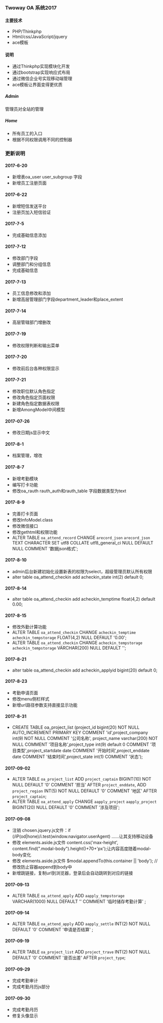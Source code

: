 ### Twoway OA 系统2017
#### 主要技术
* PHP/Thinkphp
* Html/css/JavaScript/jquery
* ace模板

#### 说明
* 通过Thinkphp实现模块化开发
* 通过bootstrap实现响应式布局
* 通过微信企业号实现移动端管理
* ace模板让界面变得更优质

##### Admin
管理员对全站的管理

##### Home 
* 所有员工的入口
* 根据不同权限调用不同的控制器

### 更新说明

#### 2017-6-20
* 新增表oa_user user_subgroup 字段
* 新增员工注册页面

#### 2017-6-22
* 新增短信发送平台
* 注册页加入短信验证

#### 2017-7-5
* 完成基础信息添加

#### 2017-7-12
* 修改部门字段
* 调整部门和分组信息
* 完成基础信息

#### 2017-7-13
* 员工信息修改和添加
* 新增高层管理部门字段department_leader和place_extent

#### 2017-7-14
* 高层管辖部门增删改

#### 2017-7-19
* 修改权限判断和输出菜单

#### 2017-7-20
* 修改前后台各种权限显示

#### 2017-7-21
* 修改职位默认角色指定
* 修改角色指定页面权限
* 新建角色指定数据表权限
* 新增AmongModel中间模型

#### 2017-07-26
* 修改日期js显示中文

#### 2017-8-1
* 档案管理，增改

#### 2017-8-7
* 新增考勤模块
* 编写打卡功能
* 修改oa_rauth rauth_auth和rauth_table 字段数据类型为text

#### 2017-8-9
* 完善打卡页面
* 修改InfoModel.class
* 修改微信接口
* 修改gethtml和权限功能
* ALTER TABLE `oa_attend_record` CHANGE `arecord_json` `arecord_json` TEXT CHARACTER SET utf8 COLLATE utf8_general_ci NULL DEFAULT NULL COMMENT '数据json格式';

#### 2017-8-10
* admin后台新建初始化设置新表的权限为select，超级管理员默认所有权限
* alter table oa_attend_checkin add acheckin_state int(2) default 0;

#### 2017-8-14
* alter table oa_attend_checkin add acheckin_temptime float(4,2) default 0.00;

#### 2017-8-15
* 修改外勤计算功能
* ALTER TABLE `oa_attend_checkin` CHANGE `acheckin_temptime` `acheckin_tempstorage` FLOAT(4,2) NULL DEFAULT '0.00';
* ALTER TABLE `oa_attend_checkin` CHANGE `acheckin_tempstorage` `acheckin_tempstorage` VARCHAR(200) NULL DEFAULT '';

#### 2017-8-21
* alter table oa_attend_checkin add acheckin_applyid bigint(20) default 0;

#### 2017-8-23
* 考勤申请页面
* 修改menu侧栏样式
* 新增url路径参数支持直接显示功能

#### 2017-8-31
* CREATE TABLE oa_project_list (project_id bigint(20) NOT NULL AUTO_INCREMENT PRIMARY KEY  COMMENT 'id',project_company int(9) NOT NULL COMMENT '公司名称', project_name varchar(200) NOT NULL COMMENT '项目名称',project_type int(9) default 0 COMMENT '项目类型',project_startdate date COMMENT '开始时间',project_enddate date COMMENT '结束时间',project_state int(1) COMMENT '状态');

#### 2017-09-02
* ALTER TABLE `oa_project_list` ADD `project_captain` BIGINT(10) NOT NULL DEFAULT '0' COMMENT '担当' AFTER `project_enddate`, ADD `project_region` INT(5) NOT NULL DEFAULT '0' COMMENT '地区' AFTER `project_captain`;
* ALTER TABLE `oa_attend_apply` CHANGE `aapply_project` `aapply_project` BIGINT(20) NULL DEFAULT '0' COMMENT '涉及项目';

#### 2017-09-08
* 注销 chosen.jquery.js文件：if (/iP(od|hone)/i.test(window.navigator.userAgent) ……让其支持移动设备
* 修改 elements.aside.js文件 content.css('max-height', content.find(".modal-body").height()+70+'px');让内容高度随着modal-body变化
* 修改 elements.aside.js文件 $modal.appendTo(this.container || 'body'); //修改防止容器append到body中
* 新增跳链接，复制url到浏览器，登录后会自动跳转到对应的链接

#### 2017-09-13
* ALTER TABLE `oa_attend_apply` ADD `aapply_tempstorage` VARCHAR(1000) NULL DEFAULT '' COMMENT '临时储存考勤计算' ;

#### 2017-09-14
* ALTER TABLE `oa_attend_apply` ADD `aapply_settle` INT(2) NOT NULL DEFAULT '0' COMMENT '申请是否结算' ;

#### 2017-09-19
* ALTER TABLE `oa_project_list` ADD `project_trave` INT(2) NOT NULL DEFAULT '0' COMMENT '是否出差' AFTER `project_type`;

#### 2017-09-29
* 完成考勤审计
* 完成考勤月历js部分
#### 2017-09-30
* 完成考勤月历
* 修复头像显示
